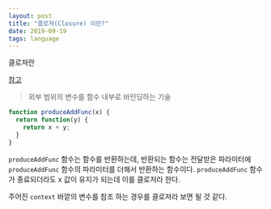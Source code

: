 ```yaml
---
layout: post
title: "클로져(Closure) 이란?"
date: 2019-09-19
tags: language
---
```


클로져란

[참고](https://futurecreator.github.io/2018/08/09/java-lambda-and-closure/)

> 외부 범위의 변수를 함수 내부로 바인딩하는 기술

``` javascript
function produceAddFunc(x) {
  return function(y) {
    return x + y;
  }
}
```

`produceAddFunc` 함수는 함수를 반환하는데, 반환되는 함수는 전달받은 파라미터에 `produceAddFunc` 함수의 파라미터를 더해서 반환하는 함수이다.
`produceAddFunc` 함수가 종료되더라도 x 값이 유지가 되는데 이를 클로저라 한다.

주어진 `context` 바깥의 변수를 참조 하는 경우를 클로져라 보면 될 것 같다.
